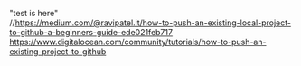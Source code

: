 "test is here"<br>
//https://medium.com/@ravipatel.it/how-to-push-an-existing-local-project-to-github-a-beginners-guide-ede021feb717 <br>
https://www.digitalocean.com/community/tutorials/how-to-push-an-existing-project-to-github
